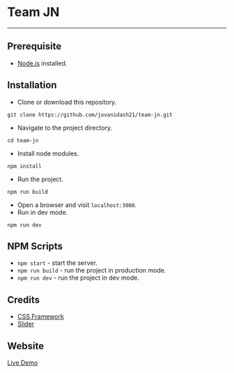 # Team JN
---

## Prerequisite
* [Node.js](https://nodejs.org/en/) installed.

## Installation
* Clone or download this repository.
```
git clone https://github.com/jovanidash21/team-jn.git
```
* Navigate to the project directory.
```
cd team-jn
```
* Install node modules.
```
npm install
```
* Run the project.
```
npm run build
```
* Open a browser and visit ```localhost:3000```.
* Run in dev mode.
```
npm run dev
```

## NPM Scripts
* ```npm start``` - start the server.
* ```npm run build``` - run the project in production mode.
* ```npm run dev``` - run the project in dev mode.

## Credits
- [CSS Framework](http://bulma.io/)
- [Slider](http://jquery.malsup.com/cycle2/)

## Website
[Live Demo](https://team-jn-jovanidash21.herokuapp.com/)